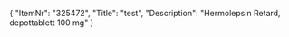 {
  "ItemNr": "325472",
  "Title": "test",
  "Description": "Hermolepsin Retard, depottablett 100 mg"
}